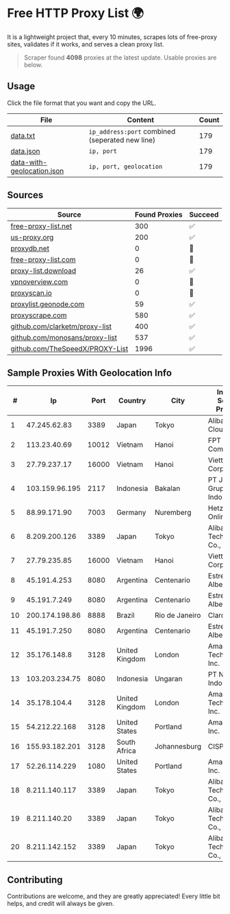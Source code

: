 
# Free HTTP Proxy List 🌍

It is a lightweight project that, every 10 minutes, scrapes lots of free-proxy sites, validates if it works, and serves a clean proxy list.


> Scraper found **4098** proxies at the latest update. Usable proxies are below.

## Usage

Click the file format that you want and copy the URL.


|File|Content|Count|
|----|-------|-----|
|[data.txt](https://raw.githubusercontent.com/themiralay/Proxy-List-World/master/data.txt)|`ip_address:port` combined (seperated new line)|179|
|[data.json](https://raw.githubusercontent.com/themiralay/Proxy-List-World/master/data.json)|`ip, port`|179|
|[data-with-geolocation.json](https://raw.githubusercontent.com/themiralay/Proxy-List-World/master/data-with-geolocation.json)|`ip, port, geolocation`|179|

## Sources

|Source|Found Proxies|Succeed|
|------|-------------|-------|
|[free-proxy-list.net](https://free-proxy-list.net)|300|✅|
|[us-proxy.org](https://www.us-proxy.org)|200|✅|
|[proxydb.net](http://proxydb.net)|0|🚫|
|[free-proxy-list.com](https://free-proxy-list.com/?page=&port=&type%5B%5D=http&type%5B%5D=https&up_time=0&search=Search)|0|🚫|
|[proxy-list.download](https://www.proxy-list.download/HTTP)|26|✅|
|[vpnoverview.com](https://vpnoverview.com/privacy/anonymous-browsing/free-proxy-servers)|0|🚫|
|[proxyscan.io](https://www.proxyscan.io)|0|🚫|
|[proxylist.geonode.com](https://proxylist.geonode.com/api/proxy-list?limit=300&page=1&sort_by=lastChecked&sort_type=desc&protocols=http,https)|59|✅|
|[proxyscrape.com](https://api.proxyscrape.com/v2/?request=displayproxies&protocol=http&timeout=10000&country=all&ssl=all&anonymity=all)|580|✅|
|[github.com/clarketm/proxy-list](https://raw.githubusercontent.com/clarketm/proxy-list/master/proxy-list-raw.txt)|400|✅|
|[github.com/monosans/proxy-list](https://raw.githubusercontent.com/monosans/proxy-list/main/proxies/http.txt)|537|✅|
|[github.com/TheSpeedX/PROXY-List](https://raw.githubusercontent.com/TheSpeedX/PROXY-List/master/http.txt)|1996|✅|


## Sample Proxies With Geolocation Info

|#|Ip|Port|Country|City|Internet Service Provider|
|-|--|----|-------|----|-------------------------|
|1|47.245.62.83|3389|Japan|Tokyo|Alibaba Cloud LLC|
|2|113.23.40.69|10012|Vietnam|Hanoi|FPT Telecom Company|
|3|27.79.237.17|16000|Vietnam|Hanoi|Viettel Corporation|
|4|103.159.96.195|2117|Indonesia|Bakalan|PT Jinde Grup Indonesia|
|5|88.99.171.90|7003|Germany|Nuremberg|Hetzner Online GmbH|
|6|8.209.200.126|3389|Japan|Tokyo|Alibaba (US) Technology Co., Ltd.|
|7|27.79.235.85|16000|Vietnam|Hanoi|Viettel Corporation|
|8|45.191.4.253|8080|Argentina|Centenario|Estrella Jorge Alberto|
|9|45.191.7.249|8080|Argentina|Centenario|Estrella Jorge Alberto|
|10|200.174.198.86|8888|Brazil|Rio de Janeiro|Claro S.A|
|11|45.191.7.250|8080|Argentina|Centenario|Estrella Jorge Alberto|
|12|35.176.148.8|3128|United Kingdom|London|Amazon Technologies Inc.|
|13|103.203.234.75|8080|Indonesia|Ungaran|PT Nesta Indo Media|
|14|35.178.104.4|3128|United Kingdom|London|Amazon Technologies Inc.|
|15|54.212.22.168|3128|United States|Portland|Amazon.com, Inc.|
|16|155.93.182.201|3128|South Africa|Johannesburg|CISPIP5|
|17|52.26.114.229|1080|United States|Portland|Amazon.com, Inc.|
|18|8.211.140.117|3389|Japan|Tokyo|Alibaba (US) Technology Co., Ltd.|
|19|8.211.140.20|3389|Japan|Tokyo|Alibaba (US) Technology Co., Ltd.|
|20|8.211.142.152|3389|Japan|Tokyo|Alibaba (US) Technology Co., Ltd.|



## Contributing

Contributions are welcome, and they are greatly appreciated! Every
little bit helps, and credit will always be given.

